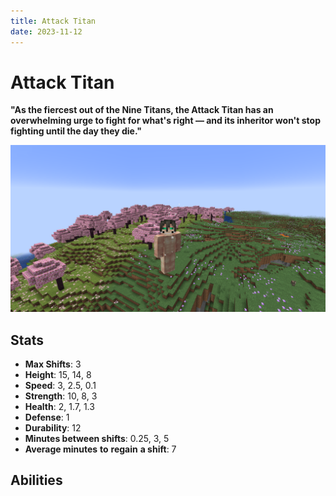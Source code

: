 ```yaml
---
title: Attack Titan
date: 2023-11-12
---
```


# Attack Titan
**"As the fiercest out of the Nine Titans, the Attack Titan has an overwhelming urge to fight for what's right — and its inheritor won't stop fighting until the day they die."**

<img src="../images/attack_titan_full.png" alt="The Attack Titan in a Cherry Blossom biome">

## Stats
* __Max Shifts__: 3
* __Height__: 15, 14, 8
* __Speed__: 3, 2.5, 0.1
* __Strength__: 10, 8, 3
* __Health__: 2, 1.7, 1.3
* __Defense__: 1
* __Durability__: 12
* __Minutes between shifts__: 0.25, 3, 5
* __Average minutes__ __to__ __regain__ __a shift__: 7

## Abilities
